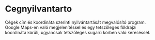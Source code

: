 Cegnyilvantarto
===============
Cégek cím és koordináta szerinti nyilvántartását megvalósító program.
Google Maps-en való megjelenítéssel és egy tetszőleges földrajzi koordináta körüli, ugyancsak tetszőleges sugarú körben való kereséssel.
